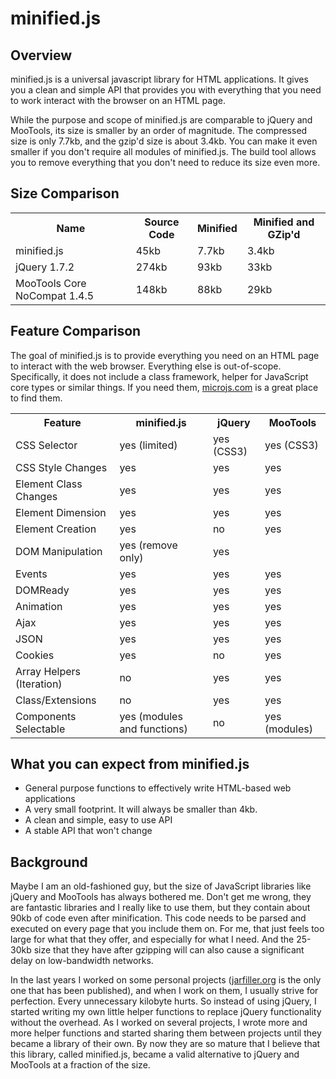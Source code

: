 minified.js
============

Overview
----------
minified.js is a universal javascript library for HTML applications. It gives you a clean and simple API that provides you 
with everything that you need to work interact with the browser on an HTML page. 

While the purpose and scope of minified.js are comparable to jQuery and MooTools, its size is 
smaller by an order of magnitude. The compressed size is only 7.7kb, and the gzip'd size is about 3.4kb. 
You can make it even smaller if you don't require all modules of minified.js. The build tool allows you to remove 
everything that you don't need to reduce its size even more. 

Size Comparison
-----------------
<table>
<tr><th>Name</th><th>Source Code</th><th>Minified</th><th>Minified and GZip'd</th></tr>
<tr><td>minified.js</td><td>45kb</td><td>7.7kb</td><td>3.4kb</td></tr>
<tr><td>jQuery  1.7.2</td><td>274kb</td><td>93kb</td><td>33kb</td></tr>
<tr><td>MooTools Core NoCompat 1.4.5</td><td>148kb</td><td>88kb</td><td>29kb</td></tr>
</table>

Feature Comparison
--------------------
The goal of minified.js is to provide everything you need on an HTML page to interact with the web browser. Everything else is out-of-scope. 
Specifically, it does not include a class framework, helper for JavaScript core types or similar things. 
If you need them, <a href="http://microjs.com">microjs.com</a> is a great place to find them.
<table>
<tr><th>Feature</th><th>minified.js</th><th>jQuery</th><th>MooTools</th></tr>
<tr><td>CSS Selector</td><td>yes (limited)</td><td>yes (CSS3)</td><td>yes (CSS3)</td></tr>
<tr><td>CSS Style Changes</td><td>yes</td> <td>yes</td> <td>yes</td></tr>
<tr><td>Element Class Changes</td><td>yes</td> <td>yes</td> <td>yes</td></tr>
<tr><td>Element Dimension</td><td>yes</td> <td>yes</td> <td>yes</td></tr>
<tr><td>Element Creation</td><td>yes</td> <td>no</td> <td>yes</td></tr>
<tr><td>DOM Manipulation</td><td>yes (remove only)</td> <td>yes</td> <td></td></tr>
<tr><td>Events</td><td>yes</td> <td>yes</td> <td>yes</td></tr>
<tr><td>DOMReady</td><td>yes</td><td>yes</td><td>yes</td></tr>
<tr><td>Animation</td><td>yes</td> <td>yes</td> <td>yes</td></tr>
<tr><td>Ajax</td><td>yes</td> <td>yes</td> <td>yes</td></tr>
<tr><td>JSON</td><td>yes</td> <td>yes</td> <td>yes</td></tr>
<tr><td>Cookies</td><td>yes</td> <td>no</td> <td>yes</td></tr>
<tr><td>Array Helpers (Iteration)</td> <td>no</td> <td>yes</td> <td>yes</td></tr>
<tr><td>Class/Extensions</td> <td>no</td> <td>yes</td> <td>yes</td></tr>
<tr><td>Components Selectable</td> <td>yes (modules and functions)</td> <td>no</td> <td>yes (modules)</td></tr>
</table>


What you can expect from minified.js
-------------------------------------
* General purpose functions to effectively write HTML-based web applications
* A very small footprint. It will always be smaller than 4kb.
* A clean and simple, easy to use API 
* A stable API that won't change


Background
------------
Maybe I am an old-fashioned guy, but the size of JavaScript libraries like jQuery and MooTools has always bothered me. 
Don't get me wrong, they are fantastic libraries and I really like to use them, but they contain about 90kb of code even after minification. 
This code needs to be parsed and executed on every page that you include them on.  For me, that just feels too large for what that they offer, 
and especially for what I need. And the 25-30kb size that they have after gzipping will can also cause a significant delay on low-bandwidth networks.

In the last years I worked on some personal projects (<a href="http://jarfiller.org">jarfiller.org</a> is the only one that has been published), 
and when I work on them, I usually strive for perfection. Every unnecessary kilobyte hurts.  So instead of using jQuery, I started writing my own 
little helper functions to replace jQuery functionality without the overhead. As I worked on several projects, I wrote more and more helper 
functions and started sharing them between projects until they became a library of their own.  By now they are so mature that I believe that this 
library, called minified.js, became a valid alternative to jQuery and MooTools at a fraction of the size.
